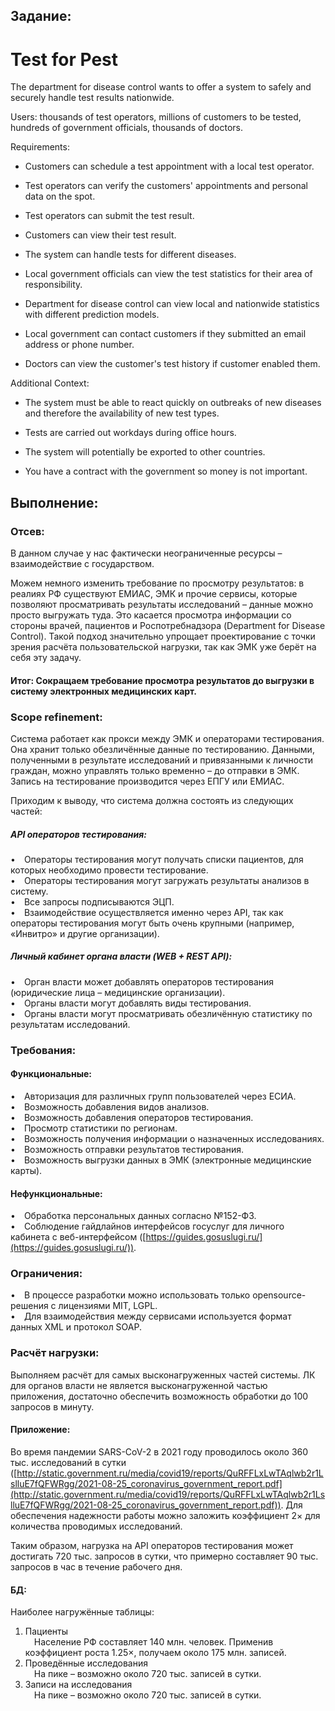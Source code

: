 ## Задание:

# Test for Pest

The department for disease control wants to offer a system to safely and securely handle test results nationwide.

Users: thousands of test operators, millions of customers to be tested, hundreds of government officials, thousands of doctors.

Requirements:

* Customers can schedule a test appointment with a local test operator.

* Test operators can verify the customers' appointments and personal data on the spot.

* Test operators can submit the test result.

* Customers can view their test result.

* The system can handle tests for different diseases.

* Local government officials can view the test statistics for their area of responsibility.

* Department for disease control can view local and nationwide statistics with different prediction models.

* Local government can contact customers if they submitted an email address or phone number.

* Doctors can view the customer's test history if customer enabled them.

Additional Context:

* The system must be able to react quickly on outbreaks of new diseases and therefore the availability of new test types.

* Tests are carried out workdays during office hours.

* The system will potentially be exported to other countries.

* You have a contract with the government so money is not important.

[](https://www.architecturalkatas.com/kata.html?kata=TestPest.json)


## Выполнение:

### Отсев:
В данном случае у нас фактически неограниченные ресурсы – взаимодействие с государством.

Можем немного изменить требование по просмотру результатов: в реалиях РФ существуют ЕМИАС, ЭМК и прочие сервисы, которые позволяют просматривать результаты исследований – данные можно просто выгружать туда. Это касается просмотра информации со стороны врачей, пациентов и Роспотребнадзора (Department for Disease Control). Такой подход значительно упрощает проектирование с точки зрения расчёта пользовательской нагрузки, так как ЭМК уже берёт на себя эту задачу.

#### Итог: Сокращаем требование просмотра результатов до выгрузки в систему электронных медицинских карт.

### Scope refinement:

Система работает как прокси между ЭМК и операторами тестирования. Она хранит только обезличённые данные по тестированию. Данными, полученными в результате исследований и привязанными к личности граждан, можно управлять только временно – до отправки в ЭМК. Запись на тестирование производится через ЕПГУ или ЕМИАС.

Приходим к выводу, что система должна состоять из следующих частей:

##### API операторов тестирования:

• Операторы тестирования могут получать списки пациентов, для которых необходимо провести тестирование.  
• Операторы тестирования могут загружать результаты анализов в систему.  
• Все запросы подписываются ЭЦП.  
• Взаимодействие осуществляется именно через API, так как операторы тестирования могут быть очень крупными (например, «Инвитро» и другие организации).

##### Личный кабинет органа власти (WEB + REST API):

• Орган власти может добавлять операторов тестирования (юридические лица – медицинские организации).  
• Органы власти могут добавлять виды тестирования.  
• Органы власти могут просматривать обезличённую статистику по результатам исследований.

### Требования:

#### Функциональные:

• Авторизация для различных групп пользователей через ЕСИА.  
• Возможность добавления видов анализов.  
• Возможность добавления операторов тестирования.  
• Просмотр статистики по регионам.  
• Возможность получения информации о назначенных исследованиях.  
• Возможность отправки результатов тестирования.  
• Возможность выгрузки данных в ЭМК (электронные медицинские карты).

#### Нефункциональные:

• Обработка персональных данных согласно №152-ФЗ.  
• Соблюдение гайдлайнов интерфейсов госуслуг для личного кабинета с веб-интерфейсом ([https://guides.gosuslugi.ru/](https://guides.gosuslugi.ru/)).
### Ограничения:

• В процессе разработки можно использовать только opensource-решения с лицензиями MIT, LGPL.  
• Для взаимодействия между сервисами используется формат данных XML и протокол SOAP.

### Расчёт нагрузки:

Выполняем расчёт для самых высконагруженных частей системы. ЛК для органов власти не является высконагруженной частью приложения, достаточно обеспечить возможность обработки до 100 запросов в минуту.
#### Приложение:

Во время пандемии SARS-CoV-2 в 2021 году проводилось около 360 тыс. исследований в сутки ([http://static.government.ru/media/covid19/reports/QuRFFLxLwTAqlwb2r1LslluE7fQFWRgg/2021-08-25_coronavirus_government_report.pdf](http://static.government.ru/media/covid19/reports/QuRFFLxLwTAqlwb2r1LslluE7fQFWRgg/2021-08-25_coronavirus_government_report.pdf)). Для обеспечения надежности работы можно заложить коэффициент 2× для количества проводимых исследований.

Таким образом, нагрузка на API операторов тестирования может достигать 720 тыс. запросов в сутки, что примерно составляет 90 тыс. запросов в час в течение рабочего дня.

#### БД:

Наиболее нагружённые таблицы:

1. Пациенты  
     Население РФ составляет 140 млн. человек. Применив коэффициент роста 1.25×, получаем около 175 млн. записей.
2. Проведённые исследования  
     На пике – возможно около 720 тыс. записей в сутки.
3. Записи на исследования  
     На пике – возможно около 720 тыс. записей в сутки.